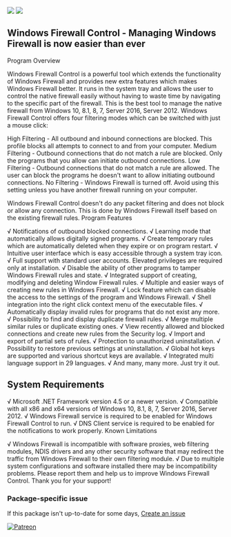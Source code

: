 [![](https://img.shields.io/chocolatey/v/wfc?color=green&label=wfc)](https://chocolatey.org/packages/wfc) [![](https://img.shields.io/chocolatey/dt/wfc)](https://chocolatey.org/packages/wfc)

## Windows Firewall Control - Managing Windows Firewall is now easier than ever
Program Overview

Windows Firewall Control is a powerful tool which extends the functionality of 
Windows Firewall and provides new extra features which makes Windows Firewall 
better. It runs in the system tray and allows the user to control the native 
firewall easily without having to waste time by navigating to the specific part 
of the firewall. This is the best tool to manage the native firewall from 
Windows 10, 8.1, 8, 7, Server 2016, Server 2012. Windows Firewall Control offers 
four filtering modes which can be switched with just a mouse click:

High Filtering - All outbound and inbound connections are blocked. This profile 
blocks all attempts to connect to and from your computer.
Medium Filtering - Outbound connections that do not match a rule are blocked. 
Only the programs that you allow can initiate outbound connections.
Low Filtering - Outbound connections that do not match a rule are allowed. The 
user can block the programs he doesn't want to allow initiating outbound connections.
No Filtering - Windows Firewall is turned off. Avoid using this setting unless 
you have another firewall running on your computer.

Windows Firewall Control doesn't do any packet filtering and does not block or 
allow any connection. This is done by Windows Firewall itself based on the 
existing firewall rules.
Program Features

√ Notifications of outbound blocked connections.
√ Learning mode that automatically allows digitally signed programs.
√ Create temporary rules which are automatically deleted when they expire or on 
    program restart.
√ Intuitive user interface which is easy accessible through a system tray icon.
√ Full support with standard user accounts. Elevated privileges are required 
    only at installation.
√ Disable the ability of other programs to tamper Windows Firewall rules and state.
√ Integrated support of creating, modifying and deleting Window Firewall rules.
√ Multiple and easier ways of creating new rules in Windows Firewall.
√ Lock feature which can disable the access to the settings of the program and 
    Windows Firewall.
√ Shell integration into the right click context menu of the executable files.
√ Automatically display invalid rules for programs that do not exist any more.
√ Possibility to find and display duplicate firewall rules.
√ Merge multiple similar rules or duplicate existing ones.
√ View recently allowed and blocked connections and create new rules from the 
    Security log.
√ Import and export of partial sets of rules.
√ Protection to unauthorized uninstallation.
√ Possibility to restore previous settings at uninstallation.
√ Global hot keys are supported and various shortcut keys are available.
√ Integrated multi language support in 29 languages.
√ And many, many more. Just try it out.

## System Requirements

√ Microsoft .NET Framework version 4.5 or a newer version.
√ Compatible with all x86 and x64 versions of Windows 10, 8.1, 8, 7, Server 2016, 
Server 2012.
√ Windows Firewall service is required to be enabled for Windows Firewall Control to run.
√ DNS Client service is required to be enabled for the notifications to work properly.
Known Limitations

√ Windows Firewall is incompatible with software proxies, web filtering modules, NDIS 
drivers and any other security software that may redirect the traffic from Windows 
Firewall to their own filtering module.
√ Due to multiple system configurations and software installed there may be 
incompatibility problems. Please report them and help us to improve Windows 
Firewall Control. Thank you for your support!

### Package-specific issue
If this package isn't up-to-date for some days, [Create an issue](https://github.com/tunisiano187/Chocolatey-packages/issues/new/choose)

[![Patreon](https://cdn.jsdelivr.net/gh/tunisiano187/Chocolatey-packages@d15c4e19c709e7148588d4523ffc6dd3cd3c7e5e/icons/patreon.png)](https://www.patreon.com/bePatron?u=39585820)